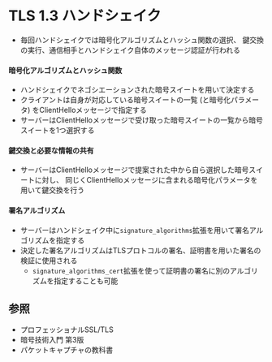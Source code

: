 # TLS 1.3 ハンドシェイク
- 毎回ハンドシェイクでは暗号化アルゴリズムとハッシュ関数の選択、
  鍵交換の実行、通信相手とハンドシェイク自体のメッセージ認証が行われる

#### 暗号化アルゴリズムとハッシュ関数
- ハンドシェイクでネゴシエーションされた暗号スイートを用いて決定する
- クライアントは自身が対応している暗号スイートの一覧 (と暗号化パラメータ) をClientHelloメッセージで指定する
- サーバーはClientHelloメッセージで受け取った暗号スイートの一覧から暗号スイートを1つ選択する

#### 鍵交換と必要な情報の共有
- サーバーはClientHelloメッセージで提案された中から自ら選択した暗号スイートに対し、
  同じくClientHelloメッセージに含まれる暗号化パラメータを用いて鍵交換を行う

#### 署名アルゴリズム
- サーバーはハンドシェイク中に`signature_algorithms`拡張を用いて署名アルゴリズムを指定する
- 決定した署名アルゴリズムはTLSプロトコルの署名、証明書を用いた署名の検証に使用される
  - `signature_algorithms_cert`拡張を使って証明書の署名に別のアルゴリズムを指定することも可能

## 参照
- プロフェッショナルSSL/TLS
- 暗号技術入門 第3版
- パケットキャプチャの教科書
